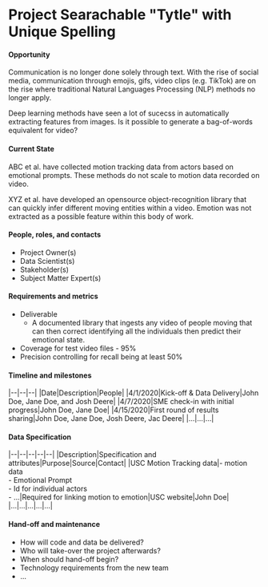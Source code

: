# Project Searachable "Tytle" with Unique Spelling

#### Opportunity

Communication is no longer done solely through text. With the rise of social media,
communication through emojis, gifs, video clips (e.g. TikTok) are on the rise where
traditional Natural Languages Processing (NLP) methods no longer apply.

Deep learning methods have seen a lot of sucecss in automatically extracting features
from images. Is it possible to generate a bag-of-words equivalent for video?

#### Current State

ABC et al. have collected motion tracking data from actors based on emotional prompts.
These methods do not scale to motion data recorded on video.

XYZ et al. have developed an opensource object-recognition library that can quickly
infer different moving entities within a video. Emotion was not extracted as a possible
feature within this body of work.


#### People, roles, and contacts

- Project Owner(s)
- Data Scientist(s)
- Stakeholder(s)
- Subject Matter Expert(s)

#### Requirements and metrics

- Deliverable
  - A documented library that ingests any video of people moving that can then
    correct identifying all the individuals then predict their emotional state.
- Coverage for test video files - 95%
- Precision controlling for recall being at least 50%

#### Timeline and milestones

|--|--|--|
|Date|Description|People|
|4/1/2020|Kick-off & Data Delivery|John Doe, Jane Doe, and Josh Deere|
|4/7/2020|SME check-in with initial progress|John Doe, Jane Doe|
|4/15/2020|First round of results sharing|John Doe, Jane Doe, Josh Deere, Jac Deere|
|...|...|...|


#### Data Specification

|--|--|--|--|--|
|Description|Specification and attributes|Purpose|Source|Contact|
|USC Motion Tracking data|- motion data<br>- Emotional Prompt<br>- Id for individual actors<br>- ...|Required for linking motion to emotion|USC website|John Doe|
|...|...|...|...|...|


#### Hand-off and maintenance

- How will code and data be delivered?
- Who will take-over the project afterwards?
- When should hand-off begin?
- Technology requirements from the new team
- ...
